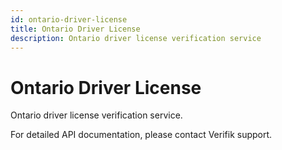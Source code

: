 ```yaml
---
id: ontario-driver-license
title: Ontario Driver License
description: Ontario driver license verification service
---
```


# Ontario Driver License

Ontario driver license verification service.

For detailed API documentation, please contact Verifik support.
